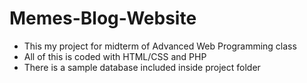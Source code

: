 # Memes-Blog-Website
- This my project for midterm of Advanced Web Programming class
- All of this is coded with HTML/CSS and PHP
- There is a sample database included inside project folder

